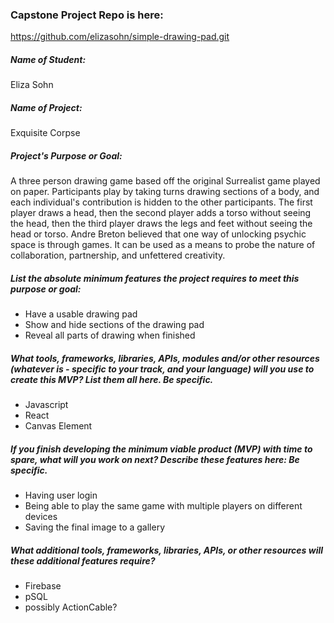 ### Capstone Project Repo is here: 
https://github.com/elizasohn/simple-drawing-pad.git

##### Name of Student:
Eliza Sohn

##### Name of Project:
Exquisite Corpse

##### Project's Purpose or Goal:
A three person drawing game based off the original Surrealist game played on paper. Participants play by taking turns drawing sections of a body, and each individual's contribution is hidden to the other participants. The first player draws a head, then the second player adds a torso without seeing the head, then the third player draws the legs and feet without seeing the head or torso. Andre Breton believed that one way of unlocking psychic space is through games. It can be used as a means to probe the nature of collaboration, partnership, and unfettered creativity.

##### List the absolute minimum features the project requires to meet this purpose or goal:

- Have a usable drawing pad
- Show and hide sections of the drawing pad
- Reveal all parts of drawing when finished

##### What tools, frameworks, libraries, APIs, modules and/or other resources (whatever is - specific to your track, and your language) will you use to create this MVP? List them all here. Be specific.

- Javascript
- React
- Canvas Element

##### If you finish developing the minimum viable product (MVP) with time to spare, what will you work on next? Describe these features here: Be specific.

- Having user login
- Being able to play the same game with multiple players on different devices
- Saving the final image to a gallery

##### What additional tools, frameworks, libraries, APIs, or other resources will these additional features require?

- Firebase
- pSQL
- possibly ActionCable?
